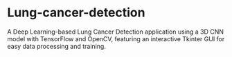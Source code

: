 # Lung-cancer-detection
A Deep Learning-based Lung Cancer Detection application using a 3D CNN model with TensorFlow and OpenCV, featuring an interactive Tkinter GUI for easy data processing and training.
